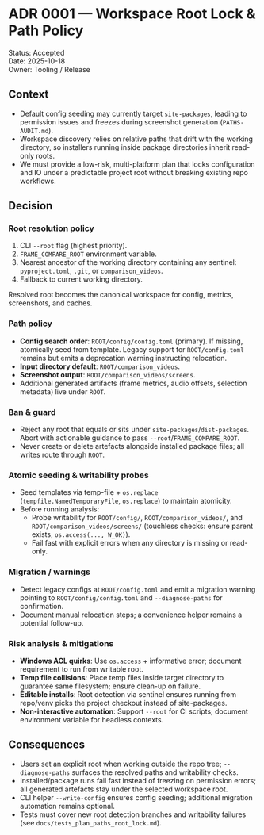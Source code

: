 # ADR 0001 — Workspace Root Lock & Path Policy

Status: Accepted  
Date: 2025-10-18  
Owner: Tooling / Release

## Context
- Default config seeding may currently target `site-packages`, leading to permission issues and freezes during screenshot generation (`PATHS-AUDIT.md`).
- Workspace discovery relies on relative paths that drift with the working directory, so installers running inside package directories inherit read-only roots.
- We must provide a low-risk, multi-platform plan that locks configuration and IO under a predictable project root without breaking existing repo workflows.

## Decision

### Root resolution policy
1. CLI `--root` flag (highest priority).
2. `FRAME_COMPARE_ROOT` environment variable.
3. Nearest ancestor of the working directory containing any sentinel: `pyproject.toml`, `.git`, or `comparison_videos`.
4. Fallback to current working directory.

Resolved root becomes the canonical workspace for config, metrics, screenshots, and caches.

### Path policy
- **Config search order**: `ROOT/config/config.toml` (primary). If missing, atomically seed from template. Legacy support for `ROOT/config.toml` remains but emits a deprecation warning instructing relocation.
- **Input directory default**: `ROOT/comparison_videos`.
- **Screenshot output**: `ROOT/comparison_videos/screens`.
- Additional generated artifacts (frame metrics, audio offsets, selection metadata) live under `ROOT`.

### Ban & guard
- Reject any root that equals or sits under `site-packages`/`dist-packages`. Abort with actionable guidance to pass `--root`/`FRAME_COMPARE_ROOT`.
- Never create or delete artefacts alongside installed package files; all writes route through `ROOT`.

### Atomic seeding & writability probes
- Seed templates via temp-file + `os.replace` (`tempfile.NamedTemporaryFile`, `os.replace`) to maintain atomicity.
- Before running analysis:
  - Probe writability for `ROOT/config/`, `ROOT/comparison_videos/`, and `ROOT/comparison_videos/screens/` (touchless checks: ensure parent exists, `os.access(..., W_OK)`).
  - Fail fast with explicit errors when any directory is missing or read-only.

### Migration / warnings
- Detect legacy configs at `ROOT/config.toml` and emit a migration warning pointing to `ROOT/config/config.toml` and `--diagnose-paths` for confirmation.
- Document manual relocation steps; a convenience helper remains a potential follow-up.

### Risk analysis & mitigations
- **Windows ACL quirks**: Use `os.access` + informative error; document requirement to run from writable root.
- **Temp file collisions**: Place temp files inside target directory to guarantee same filesystem; ensure clean-up on failure.
- **Editable installs**: Root detection via sentinel ensures running from repo/venv picks the project checkout instead of site-packages.
- **Non-interactive automation**: Support `--root` for CI scripts; document environment variable for headless contexts.

## Consequences
- Users set an explicit root when working outside the repo tree; `--diagnose-paths` surfaces the resolved paths and writability checks.
- Installed/package runs fail fast instead of freezing on permission errors; all generated artefacts stay under the selected workspace root.
- CLI helper `--write-config` ensures config seeding; additional migration automation remains optional.
- Tests must cover new root detection branches and writability failures (see `docs/tests_plan_paths_root_lock.md`).
